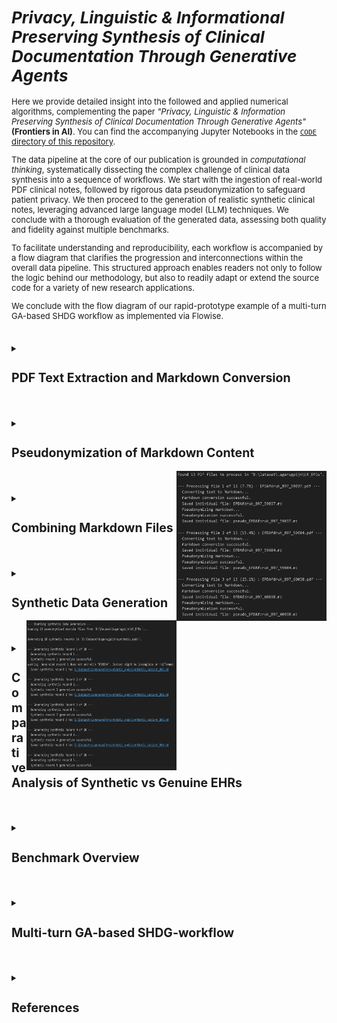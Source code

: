 <span style="font-size: 13px;">

# *Privacy, Linguistic & Informational Preserving Synthesis of Clinical Documentation Through Generative Agents*

Here we provide detailed insight into the followed and applied numerical algorithms, complementing the paper *"Privacy, Linguistic & Information Preserving Synthesis of Clinical Documentation Through Generative Agents"* **(Frontiers in AI)**. You can find the accompanying Jupyter Notebooks in the [`CODE` directory of this repository](https://github.com/HR-DataLab-Healthcare/RESEARCH_SUPPORT/tree/main/PROJECTS/Generative_Agent_based_Data-Synthesis/CODE).


The data pipeline at the core of our publication is grounded in *computational thinking*, systematically dissecting the complex challenge of clinical data synthesis into a sequence of workflows. We start with the ingestion of real-world PDF clinical notes, followed by rigorous data pseudonymization to safeguard patient privacy. We then proceed to the generation of realistic synthetic clinical notes, leveraging advanced large language model (LLM) techniques. We conclude with a thorough evaluation of the generated data, assessing both quality and fidelity against multiple benchmarks.

To facilitate understanding and reproducibility, each workflow is accompanied by a flow diagram that clarifies the progression and interconnections within the overall data pipeline. This structured approach enables readers not only to follow the logic behind our methodology, but also to readily adapt or extend the source code for a variety of new research applications. 

We conclude with the flow diagram of our rapid-prototype example of a multi-turn GA-based SHDG workflow as implemented via Flowise.

#

<details>
<summary><h2><strong>PDF Text Extraction and Markdown Conversion</strong></h2></summary>

 ```mermaid 

  stateDiagram-v2
  Initialize_Process: Initialize Azure OpenAI client and paths

  Initialize_Process --> Find_PDFs_In_Directory
  Find_PDFs_In_Directory: Scan PDF_DIRECTORY_PATH

  Find_PDFs_In_Directory --> Process_Next_PDF_Decision
  state Process_Next_PDF_Decision <<choice>>
  Process_Next_PDF_Decision --> Extract_Text_From_PDF : [PDF available]
  Process_Next_PDF_Decision --> End_Process : [No more PDFs]

  Extract_Text_From_PDF: Call extract_text_from_pdf()
  Extract_Text_From_PDF --> Text_Extraction_Check
  state Text_Extraction_Check <<choice>>
  Text_Extraction_Check --> Convert_Text_To_Markdown : [Extraction Succeeded]
  Text_Extraction_Check --> Log_Extraction_Error : [Extraction Failed]

  Log_Extraction_Error: Log PDF reading error
  Log_Extraction_Error --> Process_Next_PDF_Decision

  Convert_Text_To_Markdown: Call convert_text_to_markdown()
  Convert_Text_To_Markdown --> Markdown_Conversion_Check
  state Markdown_Conversion_Check <<choice>>
  Markdown_Conversion_Check --> Save_Single_Markdown_File : [Conversion Succeeded]
  Markdown_Conversion_Check --> Log_Conversion_Error : [Conversion Failed]

  Log_Conversion_Error: Log API or conversion error
  Log_Conversion_Error --> Process_Next_PDF_Decision

  Save_Single_Markdown_File: Call save_single_markdown_file()
  Save_Single_Markdown_File --> File_Save_Check
  state File_Save_Check <<choice>>
  File_Save_Check --> Log_Success : [Save Succeeded]
  File_Save_Check --> Log_Save_Error : [Save Failed]

  Log_Save_Error: Log file writing error
  Log_Save_Error --> Process_Next_PDF_Decision

  Log_Success: Log successful processing for the PDF
  Log_Success --> Process_Next_PDF_Decision

  End_Process --> [*]

 ```


  Shown is the flow used for transforming raw PDF documents into a structured Markdown format. This conversion makes the textual content more amenable to subsequent processing, such as pseudonymization and analysis. The process leverages an AI model for intelligent structuring of the extracted text.

  * **Purpose:** 
    *   To systematically extract all readable text content from a collection of PDF files and then convert this raw text into well-structured Markdown. 
    *   The conversion aims to preserve or infer document elements like headings, lists, and paragraphs, utilizing the capabilities of an Azure OpenAI GPT-4.1 model.

  * **Key Code Components:**

    *  **`extract_text_from_pdf(pdf_path)`**:
        *   **Library Used:** `PyMuPDF (fitz)`
        *   **Functionality:**
            *   Opens a PDF file specified by `pdf_path`.
            *   Iterates through each page of the PDF.
            *   Extracts plain text from each page using `page.get_text("text")`.
            *   Concatenates the text from all pages, adding a double newline (`\n\n`) as a separator between page contents.
            *   Includes basic error handling to catch and report issues during PDF reading, returning `None` if an error occurs.

    *  **`convert_text_to_markdown(text_content, pdf_filename)`**:
        *   **Library Used:** `openai` (for Azure OpenAI)
        *   **Functionality:**
            *   Takes the raw `text_content` (extracted from a PDF) and the original `pdf_filename` (for context in prompts) as input.
            *   If `text_content` is empty, it returns `None`.
            *   Constructs a request to the Azure OpenAI API using the initialized `client` object.
            *   **AI Model Invocation:**
                *   Uses the deployment specified by `AZURE_OPENAI_DEPLOYMENT_NAME` (e.g., "GPT4.1").
                *   Sends a chat completion request with:
                    *   A `system_prompt` instructing the AI to act as an assistant specialized in converting raw text to well-structured Markdown, emphasizing retention of meaning, structure, and technical details without adding conversational fluff.
                    *   A `user_prompt` that includes the `text_content` and `pdf_filename`, asking the AI to convert the text to Markdown, paying attention to potential structural elements (headings, lists, paragraphs) and to output *only* the Markdown content.
                    *   `temperature` is set to `0.2` for more deterministic and factual output.
                    *   `max_tokens` is set to `24000` to accommodate potentially large documents.
            *   Extracts the AI-generated Markdown from the API response.
            *   Includes error handling for the API call, printing an error message and returning `None` if the conversion fails.

    *  **`save_single_markdown_file(markdown_content, output_path)`**:
        *   **Library Used:** `os` (for path manipulation, though file I/O is standard Python)
        *   **Functionality:**
            *   A utility function that takes the generated `markdown_content` string and an `output_path`.
            *   Writes the `markdown_content` to the specified `output_path` using UTF-8 encoding.
            *   Includes basic error handling for file writing operations.

  * **Inputs:**

    *   A collection of original PDF files located in the directory specified by the `PDF_DIRECTORY_PATH` variable.
    *   Azure OpenAI Service Configuration:
        *   `AZURE_OPENAI_ENDPOINT`: The endpoint URL for your Azure OpenAI service.
        *   `AZURE_OPENAI_API_KEY`: Your Azure OpenAI API key (Note: This is a sensitive credential and should be managed securely, not hardcoded directly for production or shared repositories).
        *   `AZURE_OPENAI_DEPLOYMENT_NAME`: The specific deployment name of your model in Azure OpenAI Studio (e.g., "GPT4.1").
        *   `API_VERSION`: The API version for the Azure OpenAI service (e.g., "2024-12-01-preview").
    *   An initialized `AzureOpenAI` client object, configured with the above credentials.

* **Outputs:**

    *   Individual Markdown files, where each file corresponds to an input PDF.
    *   These Markdown files are named `[original_filename_without_extension].md` (e.g., `report1.pdf` becomes `report1.md`).
    *   The output Markdown files are saved directly within the `PDF_DIRECTORY_PATH`.

* **Configuration Variables Used:**

  *   `PDF_DIRECTORY_PATH`: String specifying the absolute or relative path to the directory containing the input PDF files.
  *   `AZURE_OPENAI_ENDPOINT`, `AZURE_OPENAI_API_KEY`, `AZURE_OPENAI_DEPLOYMENT_NAME`, `API_VERSION`: As described under "Inputs".
  *   Prompts within `convert_text_to_markdown`:
      *   `system_prompt`: Defines the AI's role and general output requirements.
      *   `user_prompt`: Provides the specific text and instructions for the conversion task.

* **Workflow Summary:**

    * The main execution block iterates through each PDF file found in `PDF_DIRECTORY_PATH`. 
    * For each PDF:
        - Text is extracted using `extract_text_from_pdf`.
        - If text extraction is successful, the text is passed to `convert_text_to_markdown`.
        - If Markdown conversion is successful, the resulting Markdown content is saved as an individual `.md` file using `save_single_markdown_file`.
        -Progress and any errors are logged to the console.

  </details>

#

<details>
  <summary><h2><strong>Pseudonymization of Markdown Content</strong></h2></summary>


 ```mermaid 

stateDiagram-v2
    Initialize_Process: Initialize Script & Azure OpenAI Client
    Initialize_Process --> Find_Markdown_Files

    Find_Markdown_Files: Scan PDF_DIRECTORY_PATH for .md files (from Stage 1)
    Find_Markdown_Files --> Process_Next_Markdown_Decision
    state Process_Next_Markdown_Decision <<choice>>
        Process_Next_Markdown_Decision --> Read_Markdown_Content : [Markdown file available]
        Process_Next_Markdown_Decision --> End_Pseudonymization_Process : [No more Markdown files]

    Read_Markdown_Content: Read content of current Markdown file
    Read_Markdown_Content --> Call_Pseudonymize_Markdown

    Call_Pseudonymize_Markdown: pseudonymize_markdown(content, filename)
    Call_Pseudonymize_Markdown --> Pseudonymization_Check
    state Pseudonymization_Check <<choice>>
        Pseudonymization_Check --> Save_Pseudonymized_File : [AI returns pseudonymized content]
        Pseudonymization_Check --> Log_Pseudonymization_Error : [AI fails or content empty]

    Log_Pseudonymization_Error: Log API error or empty content
    Log_Pseudonymization_Error --> Collect_Content_For_Combined_File_Error_Path
    Collect_Content_For_Combined_File_Error_Path: (No content to add)
    Collect_Content_For_Combined_File_Error_Path --> Process_Next_Markdown_Decision

    Save_Pseudonymized_File: save_single_markdown_file(pseudo_content, output_path)
    Save_Pseudonymized_File --> File_Save_Check
    state File_Save_Check <<choice>>
        File_Save_Check --> Log_Save_Success : [Save Succeeded]
        File_Save_Check --> Log_Save_Error : [Save Failed]

    Log_Save_Error: Log file writing error
    Log_Save_Error --> Collect_Content_For_Combined_File_Save_Error_Path
    Collect_Content_For_Combined_File_Save_Error_Path: (No content to add)
    Collect_Content_For_Combined_File_Save_Error_Path --> Process_Next_Markdown_Decision

    Log_Save_Success: Log successful pseudonymization and save
    Log_Save_Success --> Collect_Content_For_Combined_File
    Collect_Content_For_Combined_File: Add pseudonymized content to list for combined file
    Collect_Content_For_Combined_File --> Process_Next_Markdown_Decision

    End_Pseudonymization_Process: (Individual files processed, combined file creation follows)
    End_Pseudonymization_Process --> [*]

 ```

<br> 

  Shown is the workflow used to protect patient privacy. It utilizes Markdown files to identify and replace personal identifiers, specifically names, with realistic-sounding pseudonyms. This creates a safer dataset for subsequent tasks, such as training generative models or sharing example data, while aiming to preserve the original document structure and all other content.

  *  **Purpose:**
        * To automatically replace privacy-sensitive information, focusing on person names (e.g., patients, doctors, staff, family members), with plausible, fabricated pseudonyms. 
        * This process is performed using an Azure OpenAI model, with strict instructions to *only* modify names and meticulously preserve the original Markdown formatting and all other textual content.

  *   **Key Code Components:**
      *   **`pseudonymize_markdown(markdown_content, pdf_filename)`**:
          *   **Library Used:** `openai` (for Azure OpenAI).
          *   **Functionality:**
              *   Accepts the `markdown_content` (from Stage 1) and the original `pdf_filename` (for logging/context) as input.
              *   Returns `None` if the input `markdown_content` is empty.
              *   Constructs a `pseudo_user_prompt` that combines the input `markdown_content` with explicit instructions to replace only person names and maintain Markdown integrity.
              *   **AI Model Invocation (Azure OpenAI):**
                  *   Uses the same initialized `client` object and `AZURE_OPENAI_DEPLOYMENT_NAME` (e.g., "GPT4.1") as in Stage 1.
                  *   Sends a chat completion request with:
                      *   The `PSEUDO_SYSTEM_MESSAGE_CONTENT` (see Configuration below) which strictly defines the AI's role and constraints.
                      *   The constructed `pseudo_user_prompt` containing the actual Markdown text and task instructions.
                      *   `temperature` set to `0.2` to encourage deterministic and rule-abiding output.
                      *   `max_tokens` set to `24000` (or a similar appropriate value) to handle the full document.
                  *   Extracts the pseudonymized Markdown text from the AI's response.
                  *   Includes error handling for the API call, printing an error message and returning `None` if pseudonymization fails.
      *   **`save_single_markdown_file(markdown_content, output_path)`**:
          *   This is the same helper function reused from Stage 1.
          *   It saves the pseudonymized Markdown content to a new file, typically prefixed with "pseudo_".

  *   **Inputs:**
      *   Individual Markdown files (`[original_filename].md`) generated in Stage 1, located in `PDF_DIRECTORY_PATH`.
      *   Azure OpenAI Service Configuration:
          *   `AZURE_OPENAI_ENDPOINT`: The endpoint URL for your Azure OpenAI service.
          *   `AZURE_OPENAI_DEPLOYMENT_NAME`: The specific deployment name of your model (e.g., "GPT4.1").
          *   `API_VERSION`: The API version for the Azure OpenAI service.
          *   *(API Key is configured in the environment or client initialization but not detailed here for security).*
      *   An initialized `AzureOpenAI` client object.

  *   **Outputs:**
      *   Individual pseudonymized Markdown files.
      *   Naming convention: `pseudo_[original_filename_without_extension].md` (e.g., `pseudo_report1.md`).
      *   These files are saved within the same `PDF_DIRECTORY_PATH`.

  *   **Configuration Variables Used:**
      *   `PDF_DIRECTORY_PATH`: Path to the directory containing the Markdown files.
      *   Azure OpenAI parameters: `AZURE_OPENAI_ENDPOINT`, `AZURE_OPENAI_DEPLOYMENT_NAME`, `API_VERSION`.
      *   **`PSEUDO_SYSTEM_MESSAGE_CONTENT`**:
          ```
          "Vervang in de aangeleverde tekst uitsluitend de persoonsnamen (zoals patiëntnamen, namen van artsen, medewerkers, familieleden, etc.) door realistische, verzonnen pseudoniemen. Zorg ervoor dat de originele markdown opmaak van de tekst volledig behouden blijft. Geef als antwoord *alleen* de aangepaste tekst terug, zonder enige uitleg of extra commentaar."
          ```
          *(Translation: "In the provided text, replace only personal names (such as patient names, names of doctors, employees, family members, etc.) with realistic, fabricated pseudonyms. Ensure that the original markdown formatting of the text is fully preserved. Return *only* the modified text as the answer, without any explanation or extra commentary.")*
      *   **`PRIVACY_CATEGORIES`** (primarily for contextual understanding and potential future use in prompt refinement, though the current system prompt is highly specific to names):
          ```python
          PRIVACY_CATEGORIES = [
              "Persoonsnamen (patiënt, arts, etc.)",
              "Adressen",
              "Telefoonnummers",
              "E-mailadressen",
              "Geboortedata",
              "Burgerservicenummer (BSN) of andere ID-nummers",
              "Medische klachten, symptomen of diagnoses",
              "Medische behandelingen, medicatie of procedures",
              "Verzekeringsgegevens",
              "Financiële gegevens",
              "Andere direct identificeerbare persoonlijke informatie"
          ]
          ```

*  **Workflow Summary:**
    
    * The main script iterates through each Markdown file (produced in Stage 1) found in `PDF_DIRECTORY_PATH`. 
    * For each Markdown file:
        - The content of the Markdown file is read.
        - This content is passed to the `pseudonymize_markdown` function.
        - If the AI successfully returns pseudonymized content: <br>
        The `save_single_markdown_file` function saves this modified content to a new file, prefixed with `pseudo_`.
        - Progress and any errors encountered during the API call or file operations are logged to the console.
        - The script also collects all pseudonymized content to later create a combined pseudonymized Markdown file.
</details>

<img align="right" width="240" height="240" src="./FIGs/OUPUT_1%2B2.png">

#

  <details>
  <summary><h2><strong>Combining Markdown Files</strong></h2></summary>

  Described is the workflow used for creating single files comprising all processed data, which can be useful for reviewing the entire dataset or for simple corpus loading.

  * **Purpose:**

    * To concatenate the content of all individual Markdown files (both original converted and pseudonymized) into two single, large Markdown files.  

  * **Key Code Components:**  
    * save\_combined\_markdown\_to\_file(combined\_markdown\_content, output\_path, file\_description): A helper function to write the combined string to a specified file.  
  * **Inputs:**  
    * Individual Markdown files (\*.md and pseudo\_\*.md) from the PDF\_DIRECTORY\_PATH.  
  * **Outputs:**  
    * combined\_epds\_markdown.md (all original converted content) saved in the parent directory of PDF\_DIRECTORY\_PATH.  
    * pseudo\_combined\_epds\_markdown.md (all pseudonymized content) saved in the parent directory of PDF\_DIRECTORY\_PATH.  
  * **Configuration Variables Used:**  
    * OUTPUT\_COMBINED\_MD\_FILE\_PATH, OUTPUT\_COMBINED\_PSEUDO\_MD\_FILE\_PATH: Define the output locations and filenames.

  *Note: The main execution block in the initial script handles the looping through files, calling the extraction/conversion/pseudonymization functions, appending content to lists (all\_markdown\_content, all\_pseudonymized\_content), and finally joining and saving the combined content.*
  </details>

#

  <details>
  <summary><h2><strong>Synthetic Data Generation</strong></h2></summary>

```mermaid

stateDiagram-v2
    Initialize_Script: Configure Azure Client, Paths, NUM_SYNTHETIC_RECORDS

    Initialize_Script --> Check_Pseudonymized_Directory
    state Check_Pseudonymized_Directory <<choice>>
        Check_Pseudonymized_Directory --> Load_Pseudonymized_Examples : [PSEUDO_MD_DIRECTORY_PATH Exists]
        Check_Pseudonymized_Directory --> Error_Exit_No_Directory : [Path Not Found]
        Error_Exit_No_Directory --> [*]

    Load_Pseudonymized_Examples: Call load_pseudonymized_examples()
    Load_Pseudonymized_Examples --> Example_Content_Available_Check
    state Example_Content_Available_Check <<choice>>
        Example_Content_Available_Check --> Begin_Generation_Loop : [Examples Loaded or Warning Issued if Empty]

    Begin_Generation_Loop: Loop record_num from 1 to NUM_SYNTHETIC_RECORDS_TO_GENERATE

    Begin_Generation_Loop --> Generate_Single_Record : [record_num <= NUM_SYNTHETIC_RECORDS]
    Begin_Generation_Loop --> Finalize_Process : [All records attempted]

    Generate_Single_Record: Call generate_synthetic_record(client, loaded_examples, record_num)
    Generate_Single_Record --> Generation_Outcome
    state Generation_Outcome <<choice>>
        Generation_Outcome --> Validate_Generated_Content : [Generation Succeeded (content returned)]
        Generation_Outcome --> Log_Generation_Failure : [Generation Failed (None returned)]

    Log_Generation_Failure: Print error for current record
    Log_Generation_Failure --> Begin_Generation_Loop


    Validate_Generated_Content: Check if generated content ends with "FINISH"
    Validate_Generated_Content --> Save_Synthetic_Record : [Validation OK or Warning Issued]

    Save_Synthetic_Record: Call save_synthetic_record(content, output_dir, record_num)
    Save_Synthetic_Record --> Save_Outcome
    state Save_Outcome <<choice>>
        Save_Outcome --> Log_Save_Success : [Save Succeeded]
        Save_Outcome --> Log_Save_Failure : [Save Failed]

    Log_Save_Success: Print success for current record
    Log_Save_Success --> Begin_Generation_Loop

    Log_Save_Failure: Print error for current record save
    Log_Save_Failure --> Begin_Generation_Loop

    Finalize_Process: Print overall completion message
    Finalize_Process --> [*]

```

<br>

Shown is the workflow used to generate synthetic EHRs. It uses a two-tiered prompting strategy:  *Supervisor prompts set overall structure and standards*, while *Worker prompts provide case-specific instructions*.  In doing so, the GPT-4.1 LLM is directed to produce synthetic EHRs that are not only realistic and coherent but also consistently formatted and effectively anonymized. This approach is designed to create valuable data for research and development purposes without compromising the privacy of real patient information.



  *  **Purpose:**
        * The workflow leverages Azure OpenAI GPT-4.1 LLM to generate artificial EHRs These synthetic dossiers are modeled after a set of previously pseudonymized real-world EHRs, aiming to produce realistic and coherent patient records for physiotherapy, specifically focusing on low back pain cases. 
        * The generation process is guided by detailed prompts and example data to ensure the quality and relevance of the output.

   
            *  **Supervisor Instructions (`system_prompt`):**
                *   This prompt sets the **overall context and persona** for the LLM. It's like a high-level directive from a supervisor to an expert worker.
                *   It instructs the LLM to act as an "experienced physiotherapist" tasked with generating "realistic, complete, and coherent Electronic Patient Dossiers (EPDs) in Dutch."
                *   It establishes the **methodology** (ICF framework, KNGF guidelines for low back pain) and **constraints** (use anonymized information, expert guidance).
                *   Crucially, it includes the instruction: "**Produce ONLY the requested patient dossier and nothing else.**" This primes the LLM to focus solely on the EPD generation.

            *  **Worker Instructions (`user_prompt`):**
                *   This prompt provides the **specific, detailed, step-by-step instructions** for the *current* generation task. It's akin to a detailed work order given to the worker by the supervisor.
                *   It reiterates the task (generate *one* EPD for low back pain) and provides a comprehensive list of **required sections and their content** (Anamnese, ICF Diagnosis, Treatment Goals, Treatment Plan, SOEP Notes).
                *   It specifies **language, style, and formatting requirements** (professional Dutch, expand abbreviations, realistic tone).
                *   It incorporates the `example_markdown_content` to provide concrete examples of structure and quality, while explicitly demanding a **new and unique** case.  

            * Interaction with the LLM 

                - Both the `system_prompt` (Supervisor) and `user_prompt` (Worker) are sent to the Azure OpenAI GPT-4.1 model in each API call.  
                    - The `system_prompt` defines the model's role and core behavior.  
                    - The `user_prompt` gives specific, task-oriented instructions for the current dossier. 

                - LLM responds by reconciling both roles The model reads the Supervisor’s persistent context and the Worker’s current, task-specific instructions. It combines these to produce output that meets overall standards *and* immediate requirements.

                - *loop for each dossier:* For each new dossier, the Worker’s prompt can be refreshed or customized, while the Supervisor’s rules persist. This ensures that every record is unique but still adheres to clinical and structural consistency.

            - *"FINISH" signals collaborative task completion:* The dossier must end with the "FINISH" string, confirming that the LLM has followed Supervisor and Worker instructions all the way through.  
            
            This **iterative, collaborative interaction** ensures that synthetic dossiers are both reliably structured (thanks to the Supervisor) and tailored to the specific requirements or examples of each record (thanks to the Worker), ending only when all steps are *FINISH*ed.  
*   **Key Code Components:**
    *   [`load_pseudonymized_examples(directory_path)`](d:\OneDrive%20-%20Hogeschool%20Rotterdam\1_CURRENT_CODE\DE_IDENTIFY\EPD_DATA_SYNTHESIZER_GPT4.1_V01.ipynb):
        *   Finds all files matching `pseudo_*.md` in the given `directory_path`.
        *   Reads the content of each found file.
        *   Formats the combined content with clear separators (`--- BEGIN VOORBEELD DOSSIER: ... ---`, `--- EINDE VOORBEELD DOSSIER ---`) to help the AI distinguish individual examples.
        *   Returns a single string containing all example content, or an empty string with a warning if no examples are found.
    *   [`generate_synthetic_record(client, example_markdown_content, record_number)`](d:\OneDrive%20-%20Hogeschool%20Rotterdam\1_CURRENT_CODE\DE_IDENTIFY\EPD_DATA_SYNTHESIZER_GPT4.1_V01.ipynb):
        *   **Prompts:** This function defines two key prompts to guide the AI, simulating a Supervisor-Worker interaction:
            *   **`system_prompt` (Supervisor Instructions):** Sets the AI's core **persona** and **overall task**. It instructs the AI to act as an **experienced physiotherapist** generating realistic Dutch EPDs. It establishes the **context** (using anonymized info, expert guidance), **methodology** (applying ICF framework, following KNGF low back pain guidelines), and a crucial **constraint** (produce *only* the requested patient dossier). This acts like a high-level directive from a supervisor.
            *   **`user_prompt` (Worker Instructions):** Provides the **specific, detailed, step-by-step instructions** for the *current* generation task. This acts like the specific work order given to the worker. It details:
                *   **Task Focus:** Generate *one* complete, realistic EPD *only* for low back pain (acute, subacute, or chronic). Explicitly forbids other conditions.
                *   **Required Structure and Content (in order):**
                    1.  **Anamnese Summary:** Specifies content (history, impact, coping, context), style (narrative, professional Dutch), and requirement (classify pain duration).
                    2.  **ICF-based Diagnosis:** Lists all mandatory components (impairments, limitations, restrictions, personal/environmental factors, risk factors, reformulated help request).
                    3.  **Treatment Goals:** Mandates SMART, patient-centered, functional goals (what the patient wants to do), clarifies role of clinical scores (support, not the goal itself), and requires a target date.
                    4.  **Treatment Plan:** Requires description of interventions and rationale, based on KNGF guidelines and goals.
                    5.  **SOEP Progress Notes:** Sets quantity (3-8 notes), format (full SOEP per session), and content requirements (show progression/changes, clinical reasoning).
                    6.  **Language/Style:** Demands professional Dutch, expansion of abbreviations, and realistic tone matching examples.
                *   **Example Guidance:** Injects the `example_markdown_content` as a reference for structure, style, and detail, while explicitly demanding a **new and unique** case.
                *   **Output Specification:** Instructs the AI to generate *only* the dossier content, starting with the anamnese and ending precisely with the word "FINISH". Re-emphasizes adherence to *all* instructions.
        *   **API Call:** Calls the `client.chat.completions.create` method with the system ("Supervisor") and user ("Worker") prompts, the specified model ([`AZURE_OPENAI_DEPLOYMENT_NAME`](d:\OneDrive%20-%20Hogeschool%20Rotterdam\1_CURRENT_CODE\DE_IDENTIFY\EPD_DATA_SYNTHESIZER_GPT4.1_V01.ipynb)), a higher `temperature` (0.8) for creativity, and sufficient `max_tokens` (8000).
        *   **Error Handling:** Catches potential API errors and returns the generated text content or `None` on failure.
    *   [`save_synthetic_record(synthetic_content, output_dir, record_number)`](d:\OneDrive%20-%20Hogeschool%20Rotterdam\1_CURRENT_CODE\DE_IDENTIFY\EPD_DATA_SYNTHESIZER_GPT4.1_V01.ipynb):
        *   Ensures the specified `output_dir` exists, creating it if necessary.
        *   Constructs a filename like `synthetic_patient_001.md` (using zero-padding for sorting).
        *   Writes the provided `synthetic_content` to the file using UTF-8 encoding.
        *   Handles potential file writing errors.

    *   [`load_pseudonymized_examples(directory_path)`](d:\OneDrive%20-%20Hogeschool%20Rotterdam\1_CURRENT_CODE\DE_IDENTIFY\EPD_DATA_SYNTHESIZER_GPT4.1_V01.ipynb):
        *   Finds all files matching `pseudo_*.md` in the given `directory_path`.
        *   Reads the content of each found file.
        *   Formats the combined content with clear separators (`--- BEGIN VOORBEELD DOSSIER: ... ---`, `--- EINDE VOORBEELD DOSSIER ---`) to help the AI distinguish individual examples.
        *   Returns a single string containing all example content, or an empty string with a warning if no examples are found.
    *   [`generate_synthetic_record(client, example_markdown_content, record_number)`](d:\OneDrive%20-%20Hogeschool%20Rotterdam\1_CURRENT_CODE\DE_IDENTIFY\EPD_DATA_SYNTHESIZER_GPT4.1_V01.ipynb):
        *   **Prompts:** This function defines two key prompts to guide the AI:
            *   **`system_prompt`**: Sets the AI's persona and overall task. It instructs the AI to act as a physiotherapist generating realistic Dutch EPDs based on anonymized information and expert guidance, specifically using the ICF framework and KNGF guidelines for low back pain, and to only output the requested dossier.
            *   **`user_prompt`**: Provides detailed instructions for generating *one* specific EPD. It specifies:
                *   **Condition Focus:** Generate only for acute, subacute, or chronic low back pain.
                *   **Required Sections (in order):**
                    1.  **Anamnese Summary:** Concise narrative of history, impact, coping, context; professional Dutch; specify duration (acute/subacute/chronic).
                    2.  **ICF-based Diagnosis:** Include impairments, activity limitations, participation restrictions, personal factors, environmental factors, risk/prognostic factors, and a reformulation of the patient's request for help.
                    3.  **Treatment Goals:** SMART, patient-centered, functional goals (what the patient wants to do again); clinical scores (PSK, NRS, ODI) can be used as criteria but aren't the goal itself; specify target date.
                    4.  **Treatment Plan:** Describe interventions (manual therapy, exercise, education, etc.) and rationale, based on KNGF guidelines and goals.
                    5.  **SOEP Progress Notes:** 3 to 8 separate notes (one per session) using the full SOEP format (Subjective, Objective, Evaluation, Plan); show realistic progression/stagnation/adjustments over time.
                    6.  **Language/Style:** Professional, natural Dutch; expand common abbreviations (PSK, LWK); realistic and varied tone matching examples.
                *   **Example Usage:** Explicitly includes the loaded `example_markdown_content` as a reference for structure, style, language, and detail, while demanding a completely new and unique case.
                *   **Output Format:** Generate *only* the dossier content, starting with the anamnese and ending precisely with the word "FINISH". Ensure all requested parts and instructions are followed.
        *   **API Call:** Calls the `client.chat.completions.create` method with the system and user prompts, the specified model ([`AZURE_OPENAI_DEPLOYMENT_NAME`](d:\OneDrive%20-%20Hogeschool%20Rotterdam\1_CURRENT_CODE\DE_IDENTIFY\EPD_DATA_SYNTHESIZER_GPT4.1_V01.ipynb)), a higher `temperature` (0.8) for creativity, and sufficient `max_tokens` (8000) for a potentially long record.
        *   **Error Handling:** Catches potential API errors and returns the generated text content or `None` on failure.
    *   [`save_synthetic_record(synthetic_content, output_dir, record_number)`](d:\OneDrive%20-%20Hogeschool%20Rotterdam\1_CURRENT_CODE\DE_IDENTIFY\EPD_DATA_SYNTHESIZER_GPT4.1_V01.ipynb):
        *   Ensures the specified `output_dir` exists, creating it if necessary.
        *   Constructs a filename like `synthetic_patient_001.md` (using zero-padding for sorting).
        *   Writes the provided `synthetic_content` to the file using UTF-8 encoding.
        *   Handles potential file writing errors.


*   **Inputs:**
    *   Pseudonymized Markdown files (`pseudo_*.md`) located in [`PSEUDO_MD_DIRECTORY_PATH`](d:\OneDrive%20-%20Hogeschool%20Rotterdam\1_CURRENT_CODE\DE_IDENTIFY\EPD_DATA_SYNTHESIZER_GPT4.1_V01.ipynb).
    *   Azure OpenAI service credentials and configuration.

    *   **Azure Credentials:** [`AZURE_OPENAI_ENDPOINT`](d:\OneDrive%20-%20Hogeschool%20Rotterdam\1_CURRENT_CODE\DE_IDENTIFY\EPD_DATA_SYNTHESIZER_GPT4.1_V01.ipynb), [`AZURE_OPENAI_API_KEY`](d:\OneDrive%20-%20Hogeschool%20Rotterdam\1_CURRENT_CODE\DE_IDENTIFY\EPD_DATA_SYNTHESIZER_GPT4.1_V01.ipynb), [`AZURE_OPENAI_DEPLOYMENT_NAME`](d:\OneDrive%20-%20Hogeschool%20Rotterdam\1_CURRENT_CODE\DE_IDENTIFY\EPD_DATA_SYNTHESIZER_GPT4.1_V01.ipynb), [`API_VERSION`](d:\OneDrive%20-%20Hogeschool%20Rotterdam\1_CURRENT_CODE\DE_IDENTIFY\EPD_DATA_SYNTHESIZER_GPT4.1_V01.ipynb) are defined to connect to the Azure service.
    *   **Directory Paths:**
        *   [`PSEUDO_MD_DIRECTORY_PATH`](d:\OneDrive%20-%20Hogeschool%20Rotterdam\1_CURRENT_CODE\DE_IDENTIFY\EPD_DATA_SYNTHESIZER_GPT4.1_V01.ipynb): Specifies the location of the pseudonymized Markdown files (`pseudo_*.md`) used as examples.
        *   [`SYNTHETIC_OUTPUT_DIR`](d:\OneDrive%20-%20Hogeschool%20Rotterdam\1_CURRENT_CODE\DE_IDENTIFY\EPD_DATA_SYNTHESIZER_GPT4.1_V01.ipynb): Defines the directory where the generated synthetic Markdown files will be saved.
    *   **Generation Control:**
        *   [`NUM_SYNTHETIC_RECORDS_TO_GENERATE`](d:\OneDrive%20-%20Hogeschool%20Rotterdam\1_CURRENT_CODE\DE_IDENTIFY\EPD_DATA_SYNTHESIZER_GPT4.1_V01.ipynb): Sets the number of synthetic EPDs to create.

*   **Outputs:**
    *   Synthetic Markdown files (`synthetic_patient_*.md`) saved in [`SYNTHETIC_OUTPUT_DIR`](d:\OneDrive%20-%20Hogeschool%20Rotterdam\1_CURRENT_CODE\DE_IDENTIFY\EPD_DATA_SYNTHESIZER_GPT4.1_V01.ipynb).
    *   Progress messages printed to the console during execution.
        *   Prints a starting message.
            *   Checks if the [`PSEUDO_MD_DIRECTORY_PATH`](d:\OneDrive%20-%20Hogeschool%20Rotterdam\1_CURRENT_CODE\DE_IDENTIFY\EPD_DATA_SYNTHESIZER_GPT4.1_V01.ipynb) exists; exits with an error if not.
            *   Calls [`load_pseudonymized_examples`](d:\OneDrive%20-%20Hogeschool%20Rotterdam\1_CURRENT_CODE\DE_IDENTIFY\EPD_DATA_SYNTHESIZER_GPT4.1_V01.ipynb) to get the example content. Issues a warning if no examples are loaded but continues execution.
            *   Enters a loop that runs [`NUM_SYNTHETIC_RECORDS_TO_GENERATE`](d:\OneDrive%20-%20Hogeschool%20Rotterdam\1_CURRENT_CODE\DE_IDENTIFY\EPD_DATA_SYNTHESIZER_GPT4.1_V01.ipynb) times.
            *   Inside the loop, for each record:
                *   Calls [`generate_synthetic_record`](d:\OneDrive%20-%20Hogeschool%20Rotterdam\1_CURRENT_CODE\DE_IDENTIFY\EPD_DATA_SYNTHESIZER_GPT4.1_V01.ipynb) to get the synthetic content.
                *   If generation is successful:
                    *   Performs a basic check to see if the content ends with "FINISH" (as requested in the prompt) and warns if not.
                    *   Calls [`save_synthetic_record`](d:\OneDrive%20-%20Hogeschool%20Rotterdam\1_CURRENT_CODE\DE_IDENTIFY\EPD_DATA_SYNTHESIZER_GPT4.1_V01.ipynb) to save the content to a file.
                *   If generation fails, it skips saving.
            *   Prints a completion message after the loop finishes.

  </details>

<img align="right" width="240" height="240" src="./FIGs/OUPUT_3%2B4.png">

#

  <details>
  <summary><h2><strong>Comparative Analysis of Synthetic vs Genuine EHRs</strong></h2></summary>

<br>

```mermaid

stateDiagram-v2
    [*] --> Initialize
    Initialize --> Load_Files
    note right of Load_Files
        File loading protocol:
        1. glob.glob pattern matching
        2. Content validation checks
        3. Encoding normalization
    end note
    
    Load_Files --> Check_Benchmarks
    Check_Benchmarks --> Concatenate_Texts : "Run"
    Check_Benchmarks --> Setup_GPT4 : "Skip"
    
    Concatenate_Texts --> Calc_Entropy
    Calc_Entropy --> Calc_Length
    Calc_Length --> Calc_PMI
    Calc_PMI --> Calc_JSD
    Calc_JSD --> Calc_BLEU
    note right of Calc_BLEU
        BLEU Score Parameters:
        - N-gram weights: 0.25 uniform
        - Smoothing: Method2
        - Auto reweighting: Enabled
    end note
    
    Calc_BLEU --> Calc_BERTScore
    note right of Calc_BERTScore
        BERTScore Configuration:
        - lang: nl
        - Model: GroNLP/bert-base-dutch-cased
        - idf_weighting: Enabled
    end note
    
    Calc_BERTScore --> Eval_Classifier
    Eval_Classifier --> Store_Benchmarks
    Store_Benchmarks --> Setup_GPT4
    
    Setup_GPT4 --> Check_GPT4
    Check_GPT4 --> Select_Files : "Ready"
    Check_GPT4 --> Skip_GPT4 : "Skip"
    
    Select_Files --> Loop_Start
    Loop_Start --> Select_Pair
    Select_Pair --> Load_Pair
    Load_Pair --> Call_GPT4
    Call_GPT4 --> Store_Result
    Store_Result --> Add_Delay
    Add_Delay --> Check_More : "Continue"
    Add_Delay --> Print_Summary : "Complete"
    
    Print_Summary --> Generate_Report
    Skip_GPT4 --> Generate_Report
    
    Generate_Report --> Display_Benchmarks
    Display_Benchmarks --> Display_GPT4
    Display_GPT4 --> Save_Results
    Save_Results --> Finalize
    Finalize --> [*]
```

Shown is the workflow used to assesses the quality and similarity of the generated synthetic EHRs compared to the pseudonymized real-world EHRs using a combination of quantitative benchmarks and a qualitative AI-based review.

  * **Purpose:** 
    * To provide metrics and descriptions that indicate how well the synthetic data captures the linguistic, structural, and clinical characteristics of the real-world pseudonymized data.

  * **Key Code Components:**
    * `load_file_content(filepath)`: Helper function to load content for evaluation.
    * `calculate_entropy(text, unit)`: Calculates Shannon's Entropy (character and word level).
    * `calculate_avg_bigram_pmi(text, min_freq)`: Calculates average Pointwise Mutual Information for word bigrams.
    * `calculate_kl_divergence(text1, text2, unit)`: Calculates Jensen-Shannon Divergence between word distributions.
    * `calculate_corpus_bleu(synthetic_contents, pseudo_contents_list)`: Calculates corpus-level BLEU score.
    * `calculate_corpus_bertscore(synthetic_contents, pseudo_contents_list, lang='nl')`: Calculates BERT Score (Precision, Recall, F1).
    * `evaluate_classifier_performance(pseudo_contents, synthetic_contents, ...)`: Trains a classifier to distinguish data types and reports AUC/AUPRC.
    * `compare_docs_with_gpt4(...)`: Sends document pairs to Azure OpenAI for qualitative comparison.
    * Main script logic for loading data, running benchmarks, performing GPT-4 comparisons, and reporting/saving results.
  * **Inputs:**
    * Pseudonymized Markdown files from `PSEUDO_MD_DIRECTORY_PATH_COMPARE`.
    * Synthetic Markdown files from `SYNTHETIC_MD_DIRECTORY_PATH`.
    * Azure OpenAI API configuration and `client` object.
  * **Outputs:**
    * Quantitative benchmark values printed to console (Entropy, Avg. Length, PMI, JSD, BLEU, BERTScore, Classifier AUC/AUPRC).
    * Qualitative GPT-4 comparison summaries and ratings printed to console.
    * Optional JSON file (`COMPARISON_RESULTS_FILE`) with all results.

  * **Configuration Variables Used:**
    * `PSEUDO_MD_DIRECTORY_PATH_COMPARE`, `SYNTHETIC_MD_DIRECTORY_PATH`.
    * `NUM_COMPARISON_PAIRS_TO_EVALUATE`.
    * `PMI_MIN_BIGRAM_FREQ`.
    * `CLASSIFIER_TEST_SIZE`, `CLASSIFIER_RANDOM_STATE`, `CLASSIFIER_MAX_FEATURES`.
    * Azure OpenAI settings (`AZURE_OPENAI_DEPLOYMENT_NAME`, etc.).

  * **Benchmark Metrics Used:**

    | Benchmark                                     | Category                        | Python Code Package(s) Required      |
    |-----------------------------------------------|---------------------------------|--------------------------------------|
    | Average Document Length (Characters)          | Structural                      | `numpy`                              |
    | Shannon's Entropy (Character & Word)        | Linguistic Complexity           | `collections`, `math`                |
    | Average Bigram Pointwise Mutual Information (PMI) | Linguistic Cohesion             | `collections`, `math`, `numpy`       |
    | Jensen-Shannon Divergence (JSD)               | Distributional Similarity       | `collections`, `numpy`, `scipy.stats`|
    | Corpus BLEU Score                             | N-gram Similarity               | `sacrebleu`                          |
    | Corpus BERT Score (Precision, Recall, F1)     | Semantic Similarity             | `bert_score`                         |
    | Classifier Performance (AUC/AUPRC)            | Statistical Distinguishability  | `scikit-learn`                       |
    | Qualitative GPT-4 Comparison                  | Holistic Qualitative Assessment | `openai` (via `client` object)       |

**Note:**
*   `collections` and `math` are part of the Python standard library.
*   `numpy`, `scipy`, `sacrebleu`, `bert_score`, `scikit-learn`, and `openai` are external libraries that need to be installed.
*   The "Informational Accuracy" mentioned in the documentation is primarily assessed qualitatively via the GPT-4 comparison rather than a distinct coded quantitative benchmark in this script.

  </details>

#

<details>
  <summary><h2><strong>Benchmark Overview</strong></h2></summary>


  <br><br>


```mermaid

stateDiagram-v2

    Evaulation_Framework --> Metric_ShannonEntropy : calculate_entropy
    Metric_ShannonEntropy: **Shannon Entropy**\nCalculates Shannon's entropy to quantify<br>uncertainty or information content.

    Evaulation_Framework --> Metric_AvgBigramPMI : calculate_avg_bigram_pmi
    Metric_AvgBigramPMI: **Average Bigram PMI**\nCalculates average Pointwise Mutual Information<br>to measure strength of word associations.

    Evaulation_Framework --> Metric_JSD : calculate_kl_divergence
    Metric_JSD: **Jensen-Shannon Divergence (JSD)**\nMeasures distributional similarity between<br>two text corpora.

    Evaulation_Framework --> Metric_CorpusBLEU : calculate_corpus_bleu
    Metric_CorpusBLEU: **Corpus BLEU Score**\nMeasures surface-level similarity (n-gram overlap)<br>to gauge novelty vs. direct copying.

    Evaulation_Framework --> Metric_BERTScore : calculate_corpus_bertscore
    Metric_BERTScore: **BERTScore (Precision, Recall, F1)**\nMeasures semantic similarity using<br>contextual word embeddings.

    Evaulation_Framework --> Metric_ClassifierDiscriminability : evaluate_classifier_performance
    Metric_ClassifierDiscriminability: **Classifier Discriminability**\nTests how easily an ML classifier can<br>distinguish real from synthetic data (realism).

    Evaulation_Framework --> Metric_LLMQualitativeComparison : compare_docs_with_gpt4
    Metric_LLMQualitativeComparison: **LLM-based Qualitative Comparison**\nUses GPT-4 to assess similarity on structure,<br>style, clinical patterns, and realism.

    Metric_ShannonEntropy --> EvaluationResults
    Metric_AvgBigramPMI --> EvaluationResults
    Metric_JSD --> EvaluationResults
    Metric_CorpusBLEU --> EvaluationResults
    Metric_BERTScore --> EvaluationResults
    Metric_ClassifierDiscriminability --> EvaluationResults
    Metric_LLMQualitativeComparison --> EvaluationResults

```

<br>

Shown is an overview of the metrics used that make up the Benchmark Evalutation Framework. 
The table entails our benchmarking framework for assessing the realism and utility of synthetic clinical corpora relative to pseudonymized reference data.
It details the computational steps and interpretative significance of each metric. Together, these metrics enable comprehensive, nuanced measurement of fluency, diversity, fidelity, novelty, and clinical plausibility in synthetic text generation.

<br>

| Benchmark Characterization | Computational Steps   | Evaluation Significance & interpretation    |
|----------------------------|-----------------------|---------------------------------------------|
| **Metric:** `calculate_entropy(text, unit)`<br><br>**Purpose:** Calculates Shannon's entropy to quantify the uncertainty or information content of a given text corpus (character or word level).<br><br>**Parameters:**<br>- `text` (str): input corpus<br>- `unit` (str): token type (`'char'` or `'word'`) | 1. Tokenize text into characters or words<br>2. Count token frequencies<br>3. Compute token probabilities<br>4. Compute entropy:<br>$H(X) = -\sum_{i=1}^{n}P(x_i)\log_2P(x_i)$ | - Measures linguistic diversity and predictability; <br> - Entropy close to real data indicates realistic complexity. <br> - Low entropy implies simplistic/repetitive text, high entropy may suggest unnatural complexity. |
| **Metric:** `calculate_avg_bigram_pmi(text, min_freq)`<br><br>**Purpose:** Calculates average Pointwise Mutual Information (PMI) of word bigrams to measure the strength of word associations in the text.<br><br>**Parameters:**<br>- `text` (str): input corpus<br>- `min_freq` (int): minimum frequency threshold for bigrams (default `3`) | 1. Tokenize text into words (lowercased)<br>2. Count frequencies for words and bigrams<br>3. For bigrams meeting `min_freq`:<br>$PMI(w_1,w_2)=\log_2\frac{P(w_1,w_2)}{P(w_1)P(w_2)}$<br>4. Compute average PMI across all qualifying bigrams | - Indicates realistic word collocations and phrase structures <br>  - Synthetic PMI close to real data suggests natural language generation <br> - Significantly lower PMI indicates random or unnatural word pairings. |
| **Metric:** **Canonical Jensen-Shannon Divergence (JSD)** via `canonical_jsd`<br> <br>**Purpose:** Measures the similarity between two text corpora by comparing their token distributions using a symmetric, stable divergence metric based on a mixture distribution.<br><br>**Parameters:**<br>- `text1` (str): First input text (e.g., pseudonymized text)<br>- `text2` (str): Second input text (e.g., synthetic text)<br>- `unit` (str): Tokenization level, either `'word'` (default, uses NLTK's `word_tokenize`) or `'char'` for character-level<br>- `smoothing`: Small constant added to  avoid zero probabilities <br>- `base`: $log_2$ for entropy calculation | 1. Compute the mixture distribution:<br>$M=\frac{1}{2}(P + Q)$ <br> 2. Calculate the Shannon entropy of each distribution:<br>$H(P)$, $H(Q)$  and $H(M)$ <br> 3. Calculate the Jensen-Shannon Divergence: <br> $JSD(P\|Q)=H(M)-\frac{1}{2}\big(H(P)+H(Q)\big)$   | - **JSD = 0:** The two distributions are identical; synthetic text perfectly mimics real text patterns.<br>- **Higher JSD:** Indicates greater divergence in token usage between texts.<br>- **Interpretation:** Canonical JSD is symmetric, bounded (0 to 1 when base=2), and more stable than direct KL divergence, making it a reliable metric for evaluating similarity between synthetic and real text corpora.<br>- **Use Case:** Suitable for assessing the quality of synthetic text generation by comparing token-level distributions. |
| **Metric:** **Corpus BLEU Score** via `calculate_corpus_bleu` <br> **Purpose:** Measures surface-level similarity (n-gram overlap) between synthetic corpus and set of reference texts; helps gauge novelty vs. direct copying.<br><br>**Parameters:**<br>- `synthetic_contents` (list of str): List of synthetic documents. <br> - `pseudo_contents_list` (list of str): List of reference (pseudonymized) documents; all are references for each synthetic document. |  1. Compute $BLEU$ $Score$: <br> $BLEU=BP\cdot\exp\left(\sum_{n=1}^N w_n\cdot\log (p_n)\right)$ <br> - $p_n$ = Modified n-gram precision for n-grams of size $n$ <br> - $w_n = \frac{1}{N}$ = Weight for each n-gram order <br> - $N$ = Maximum n-gram length (set to 4) <br><br> Brevity  penalty: <br> $BP=1$ $\text{      if        }$ $c > r$ <br> $BP=e^{(1-r/c)}$ $\text{  if }$ $c≤r$ <br> $c$ length of candidate <br> $r$ length of reference | - Score ranges from $0$ to $100$ <br>- **High BLEU:** Synthetic text closely matches references, indicating low novelty and possible privacy risk.<br>- **Low BLEU:** Synthetic text has higher novelty; less n-gram overlap with reference data. (Desirable for synthetic data) |
| **Metric:** **BERTScore (Precision, Recall, F1)** via `calculate_corpus_bertscore`<br><br>**Purpose:** Measures semantic similarity between synthetic and reference texts by comparing contextual word embeddings from a pre-trained BERT model. Captures similarity in meaning, not just surface-level overlaps.<br><br>**Parameters:**<br>- `synthetic_contents` (list of str): Synthetic documents.<br> - `pseudo_contents_list` (list of str): Reference documents.<br> - `lang` (str): Language code *e.g., 'nl' for Dutch* <br> - BERT model used: `GroNLP/bert-base-dutch-cased` <br> - `idf` (bool): Inverse Document Frequency weighting $True$ | 1. Generate contextual token embeddings for each sentence in both synthetic and reference sets.<br>2. Compute pairwise cosine similarity between candidate and reference token embeddings.<br>3. Greedy matching of tokens for maximum alignment.<br>4. Calculate **Precision** (average max similarity for synthetic tokens), **Recall** (average max similarity for reference tokens), and **F1** (harmonic mean of P/R).<br>   5. Return mean corpus-level scores. | - **Higher F1:** Indicates higher semantic similarity; synthetic text conveys meanings similar to the real data.<br>- Meaningful even if wording diverges.<br>- Useful for assessing whether generated data is relevant and meaningful. |
| **Metric:** **Classifier Discriminability** via `evaluate_classifier_performance`<br><br>**Purpose:** Tests how easily a ML classifier (Logistic Regression on TF-IDF) can distinguish real (pseudonymized) from synthetic data. Indicates the "realism" of synthetic data.<br><br>**Parameters:**<br>- `pseudo_contents` (list of str): Pseudonymized (real) documents.<br>- `synthetic_contents` (list of str): Synthetic documents.<br>- `test_size` (float): Test set proportion.<br>- `random_state` (int): Seed for reproducibility.<br>- `max_features` (int): Maximum TF-IDF features. | 1. Label real data as class 0 and synthetic data as class <br>2. Split into training/test sets.<br>3. Create pipeline: `TfidfVectorizer` + `LogisticRegression`.<br>4. Train on train set.<br>5. Predict probabilities on test set.<br>6. Compute ROC AUC and AUPRC. | - **AUC/AUPRC ≈ 0.5:** Classifier can't distinguish; synthetic is very realistic.<br>- **AUC/AUPRC ≈ 1.0:** Classifier easily separates classes; unrealistic synthetic data.<br>- Good indication of "machine-discernibility."<br>- Lower values are desirable for synthetic data quality. <br><br> - Limitations: <br> *sensitive to dataset size* <br> *Depends on classifier choice*  |
| **Metric:** **LLM-based Qualitative Comparison** via `compare_docs_with_gpt4`<br><br>**Purpose:** Uses GPT-4 (via Azure OpenAI) to assess the similarity of a pseudonymized and a synthetic document on structure, style, clinical patterns, and realism—in a qualitative, "expert" manner.<br><br>**Parameters:**<br>- `client`: Initialized Azure OpenAI client.<br>- `pseudo_content` (str): Pseudonymized document content.<br>- `synthetic_content` (str): Synthetic document content.<br>- `pseudo_filename` (str): Filename for pseudonymized document (for prompt context).<br>- `synthetic_filename` (str): Filename for synthetic document. | 1. Builds a system prompt specifying the AI's expert clinical role.<br>2. User prompt provides both documents and asks for comparison (structure, style, clinical patterns, realism, SOEP template adherence), explicitly *not* on details but on overall template, style, plausibility.<br>3. Sends prompts to Azure OpenAI API (GPT-4).<br>4. Parses the returned text for both a rich qualitative description and a categorical rating (Laag/Matig/Hoog). | - **Adds Human-like Judgment:** Captures subtleties like cohesion, realism, and clinical plausibility beyond numbers.<br>- **Contextualizes Quantitative Results:** Explains underlying causes of scores.<br>- **Clear Ratings:** Categorical (Laag/Matig/Hoog) summary quickly indicates perceived similarity.<br>- **Faithful to Real-World Use:** Mimics human expert review, providing holistic and contextual feedback. |
  </details>

#


<details>
<summary><h2><strong>Multi-turn GA-based SHDG-workflow</strong></h2></summary>


```mermaid

stateDiagram-v2  
    %% Document Loading & Splitting  
    PDFFile: PDF File  
    RCTextSplitter: Recursive Character Text Splitter  
    PDFFile --> RCTextSplitter: Document  
  
    %% Embedding Creation  
    AzureEmbeddings: Azure OpenAI Embeddings  
    RCTextSplitter --> AzureEmbeddings: Document  
  
    %% Vector Store for Retrieval  
    InMemoryVS: In-Memory Vector Store  
    AzureEmbeddings --> InMemoryVS: Embeddings  
    RCTextSplitter --> InMemoryVS: End-USER Prompt  
  
    %% Chat Interaction (LLM Agent)  
    AzureChatOpenAI: Azure ChatOpenAI  
    InMemoryVS --> AzureChatOpenAI: Memory Retriever  
  
    %% Agent Memory  
    SQLiteAgentMemory: SQLite Agent Memory  
    AzureChatOpenAI --> SQLiteAgentMemory: Output  
  
    %% Orchestration/Supervision  
    Supervisor: Supervisor  
    SQLiteAgentMemory --> Supervisor: Agent Memory  
    AzureChatOpenAI --> Supervisor: Flowise Calling LLM GPT4.1  
  
    %% Worker (Action Executor)  
    Worker: Worker  
    %% Supervisor --> Worker: Task Assignment Until FINISHED 
    Worker --> Supervisor: Completion/Report  
  
    %% Iterative Supervisor-Worker Loop  
    state IterationLoop {  
      Supervisor --> Worker:   Task Assignment Until FINISHED 
    }  
  
    %% Output to User  
    Supervisor --> [*]: FINISHED  
  
    %% Notes  
    note right of Supervisor: Orchestrates & manages stopping condition  
    note right of Worker: Executes prompted tasks & reports status  

```

  </details>

#

<details>
  <summary><h2><strong>References</strong></h2></summary>

1.	Abdurahman, S., Salkhordeh Ziabari, A., Moore, A. K., Bartels, D. M., & Dehghani, M. (2025). A Primer for Evaluating Large Language Models in Social-Science Research. Advances in Methods and Practices in Psychological Science, 8(2), 25152459251325174. https://doi.org/10.1177/25152459251325174 
2.	Abhishek, M. K., & Rao, D. R. (2021). Framework to secure docker containers. 2021 Fifth World Conference on Smart Trends in Systems Security and Sustainability (WorldS4), 
3.	Ademola, A., George, C., & Mapp, G. (2024). Addressing the Interoperability of Electronic Health Records: The Technical and Semantic Interoperability, Preserving Privacy and Security Framework. Applied System Innovation, 7(6), 116. 
4.	Ait, A., Cánovas Izquierdo, J. L., & Cabot, J. (2025). On the suitability of hugging face hub for empirical studies. Empirical Software Engineering, 30(2), 57. https://doi.org/10.1007/s10664-024-10608-8 
5.	Al Aziz, M. M., Ahmed, T., Faequa, T., Jiang, X., Yao, Y., & Mohammed, N. (2021). Differentially private medical texts generation using generative neural networks. ACM Transactions on Computing for Healthcare (HEALTH), 3(1), 1-27. 
6.	Al Meslamani, A. Z. (2023). Beyond implementation: the long-term economic impact of AI in healthcare. In (Vol. 26, pp. 1566-1569): Taylor & Francis.
7.	Alemohammad, S., Casco-Rodriguez, J., Luzi, L., Humayun, A. I., Babaei, H., LeJeune, D., Siahkoohi, A., & Baraniuk, R. G. (2023). Self-consuming generative models go mad. arXiv preprint arXiv:2307.01850. 
8.	Alsentzer, E., Murphy, J. R., Boag, W., Weng, W.-H., Jin, D., Naumann, T., & McDermott, M. (2019). Publicly available clinical BERT embeddings. arXiv preprint arXiv:1904.03323. 
9.	Baowaly, M. K., Lin, C.-C., Liu, C.-L., & Chen, K.-T. (2018). Synthesizing electronic health records using improved generative adversarial networks. Journal of the American Medical Informatics Association, 26(3), 228-241. https://doi.org/10.1093/jamia/ocy142 
10.	Barr, A. A., Quan, J., Guo, E., & Sezgin, E. (2025). Large language models generating synthetic clinical datasets: a feasibility and comparative analysis with real-world perioperative data [Original Research]. Frontiers in Artificial Intelligence, Volume 8 - 2025. https://doi.org/10.3389/frai.2025.1533508 
11.	Barrault, L., Duquenne, P.-A., Elbayad, M., Kozhevnikov, A., Alastruey, B., Andrews, P., Coria, M., Couairon, G., Costa-jussà, M. R., & Dale, D. (2024). Large Concept Models: Language Modeling in a Sentence Representation Space. arXiv e-prints, arXiv: 2412.08821. 
12.	Baumann, L. A., Baker, J., & Elshaug, A. G. (2018). The impact of electronic health record systems on clinical documentation times: A systematic review. Health Policy, 122(8), 827-836. https://doi.org/10.1016/j.healthpol.2018.05.014 
13.	Beam, A. L., Kompa, B., Schmaltz, A., Fried, I., Weber, G., Palmer, N., Shi, X., Cai, T., & Kohane, I. S. (2020). Clinical Concept Embeddings Learned from Massive Sources of Multimodal Medical Data. Pac Symp Biocomput, 25, 295-306. 
14.	Belkadi, S., Ren, L., Micheletti, N., Han, L., & Nenadic, G. (2024). Generating Synthetic Free-text Medical Records with Low Re-identification Risk using Masked Language Modeling. arXiv preprint arXiv:2409.09831. 
15.	Bommasani, R., Hudson, D. A., Adeli, E., Altman, R., Arora, S., von Arx, S., Bernstein, M. S., Bohg, J., Bosselut, A., & Brunskill, E. (2021). On the opportunities and risks of foundation models. arXiv preprint arXiv:2108.07258. 
16.	Bornstein, M., Casado, M., & Li, J. (2020). Emerging Architectures for Modern Data Infrastructure. . 
17.	Brown, T. B., Mann, B., Ryder, N., Subbiah, M., Kaplan, J., Dhariwal, P., Neelakantan, A., Shyam, P., Sastry, G., Askell, A., Agarwal, S., Herbert-Voss, A., Krueger, G., Henighan, T., Child, R., Ramesh, A., Ziegler, D. M., Wu, J., Winter, C.,…Amodei, D. (2020). Language Models are Few-Shot Learners. arXiv:2005.14165. Retrieved May 01, 2020, from https://ui.adsabs.harvard.edu/abs/2020arXiv200514165B 
18.	Budd, J. (2023). Burnout Related to Electronic Health Record Use in Primary Care. J Prim Care Community Health, 14, 21501319231166921. https://doi.org/10.1177/21501319231166921 
19.	Busch, F., Kather, J. N., Johner, C., Moser, M., Truhn, D., Adams, L. C., & Bressem, K. K. (2024). Navigating the european union artificial intelligence act for healthcare. NPJ digital medicine, 7(1), 210. 
20.	Camacho, E. M., Gavan, S., Keers, R. N., Chuter, A., & Elliott, R. A. (2024). Estimating the impact on patient safety of enabling the digital transfer of patients’ prescription information in the English NHS. BMJ Quality &amp;amp; Safety, 33(11), 726. https://doi.org/10.1136/bmjqs-2023-016675 
21.	Cannon, J., & Lucci, S. (2010). Transcription and EHRs. Benefits of a blended approach. J AHIMA, 81(2), 36-40. https://www.ncbi.nlm.nih.gov/pubmed/20218195 
22.	Casper, S., Bailey, L., Hunter, R., Ezell, C., Cabalé, E., Gerovitch, M., Slocum, S., Wei, K., Jurkovic, N., Khan, A., Christoffersen, P. J. K., Pinar Ozisik, A., Trivedi, R., Hadfield-Menell, D., & Kolt, N. (2025). The AI Agent Index. arXiv:2502.01635. Retrieved February 01, 2025, from https://ui.adsabs.harvard.edu/abs/2025arXiv250201635C 
23.	Chan, A., Salganik, R., Markelius, A., Pang, C., Rajkumar, N., Krasheninnikov, D., Langosco, L., He, Z., Duan, Y., Carroll, M., Lin, M., Mayhew, A., Collins, K., Molamohammadi, M., Burden, J., Zhao, W., Rismani, S., Voudouris, K., Bhatt, U.,…Maharaj, T. (2023). Harms from Increasingly Agentic Algorithmic Systems Proceedings of the 2023 ACM Conference on Fairness, Accountability, and Transparency, Chicago, IL, USA. https://doi.org/10.1145/3593013.3594033
24.	Chang, E., & Sung, S. (2024). Use of SNOMED CT in Large Language Models: Scoping Review [Review]. JMIR Med Inform, 12, e62924. https://doi.org/10.2196/62924 
25.	Chen, X., Xiang, J., Lu, S., Liu, Y., He, M., & Shi, D. (2025). Evaluating large language models and agents in healthcare: key challenges in clinical applications. Intelligent Medicine. https://doi.org/https://doi.org/10.1016/j.imed.2025.03.002 
26.	Chung, J. J. Y., Kamar, E., & Amershi, S. (2023). Increasing diversity while maintaining accuracy: Text data generation with large language models and human interventions. arXiv preprint arXiv:2306.04140. 
27.	Cimino, J. J. (2007). Collect Once, Use Many: Enabling the Reuse of Clinical Data through Controlled Terminologies. Journal of AHIMA, 78(2), 24 - 29. http://library.ahima.org/doc?oid=106742#.XclA4DNKiuU 
28.	Coutinho, M., Marques, L., Santos, A., Dahia, M., França, C., & Santos, R. d. S. (2024). The Role of Generative AI in Software Development Productivity: A Pilot Case Study Proceedings of the 1st ACM International Conference on AI-Powered Software, Porto de Galinhas, Brazil. https://doi.org/10.1145/3664646.3664773
29.	Das, A. B., Ahmed, S., & Karim, S. S. (2025). Hallucinations and Key Information Extraction in Medical Texts: A Comprehensive Assessment of Open-Source Large Language Models. arXiv:2504.19061. Retrieved April 01, 2025, from https://ui.adsabs.harvard.edu/abs/2025arXiv250419061B 
30.	Daull, X., Bellot, P., Bruno, E., Martin, V., & Murisasco, E. (2023). Complex QA and language models hybrid architectures, Survey. arXiv preprint arXiv:2302.09051. 
31.	De Groot, K., De Veer, A. J. E., Paans, W., & Francke, A. L. (2020). Use of electronic health records and standardized terminologies: A nationwide survey of nursing staff experiences. Int J Nurs Stud, 104, 103523. https://doi.org/10.1016/j.ijnurstu.2020.103523 
32.	Devlin, J., Chang, M.-W., Lee, K., & Toutanova, K. (2019, June). BERT: Pre-training of Deep Bidirectional Transformers for Language Understanding Minneapolis, Minnesota. https://doi.org/10.18653/v1/N19-1423
33.	Doan S., C. M., Phuong T.M.., Ohno-Machado L. . (2014). Natural language processing in biomedicine; a unified system architecture overview. In T. R. (Ed.), Clinical Bioinformatics. Methods in Molecular Biology (Vol. 1168, pp. 275-294). Humana Press. https://doi.org/https://doi-org.ezproxy.hro.nl/10.1007/978-1-4939-0847-9_16 
34.	Drechsler, J., & Haensch, A.-C. (2024). 30 Years of Synthetic Data. Statistical Science, 39(2), 221-242, 222. https://doi.org/10.1214/24-STS927 
35.	Eigenschink, P., Reutterer, T., Vamosi, S., Vamosi, R., Sun, C., & Kalcher, K. (2023). Deep Generative Models for Synthetic Data: A Survey. IEEE Access, 11, 47304-47320. https://doi.org/10.1109/ACCESS.2023.3275134 
36.	FlowiseAI. (2024). Multi-agents – AgentFlows. Retrieved 7 april 2025 from https://docs.flowiseai.com/using-flowise/agentflows/multi-agents
37.	FlowiseAi. (2025). Flowise. In GitHub. https://github.com/FlowiseAI/Flowise
38.	Frayling, E., Lever, J., & McDonald, G. (2024). Zero-shot and Few-shot Generation Strategies for Artificial Clinical Records. arXiv preprint arXiv:2403.08664. 
39.	Fu, Y., Mai, L., & Ustiugov, D. (2025). AI goes serverless: Are systems ready? ACM SIGOPS. Retrieved 2025/05/08, from https://www.sigops.org/2025/ai-goes-serverless-are-systems-ready/ 
40.	Fuentes, D., McSpadden, D., & Adewole, S. (2023). Distributed Conditional GAN (discGAN) For Synthetic Healthcare Data Generation. arXiv preprint arXiv:2304.04290. 
41.	Garg, M., Raza, S., Rayana, S., Liu, X., & Sohn, S. (2025). The Rise of Small Language Models in Healthcare: A Comprehensive Survey. arXiv:2504.17119. Retrieved April 01, 2025, from https://ui.adsabs.harvard.edu/abs/2025arXiv250417119G 
42.	Gonzales, A., Guruswamy, G., & Smith, S. R. (2023). Synthetic data in health care: A narrative review. PLOS Digital Health, 2(1), e0000082. https://doi.org/10.1371/journal.pdig.0000082 
43.	González, J., & Nori, A. V. (2024). Does Reasoning Emerge? Examining the Probabilities of Causation in Large Language Models. Advances in Neural Information Processing Systems, 
44.	Goodfellow, I., Bengio, Y., & Courville, A. (2016). Deep learning. MIT press. https://www.deeplearningbook.org/ 
45.	Goyal, M., & Mahmoud, Q. H. (2024). A Systematic Review of Synthetic Data Generation Techniques Using Generative AI. Electronics, 13(17), 3509. https://www.mdpi.com/2079-9292/13/17/3509 
46.	Guan, J., Li, R., Yu, S., & Zhang, X. (2018). Generation of synthetic electronic medical record text. 2018 IEEE International Conference on Bioinformatics and Biomedicine (BIBM), 
47.	Günther, M., Mohr, I., Williams, D. J., Wang, B., & Xiao, H. (2024). Late chunking: contextual chunk embeddings using long-context embedding models. arXiv preprint arXiv:2409.04701. 
48.	Guo, X., & Chen, Y. (2024). Generative ai for synthetic data generation: Methods, challenges and the future. arXiv preprint arXiv:2403.04190. 
49.	Gupta, B., Mufti, T., Sohail, S. S., & Madsen, D. Ø. (2023). ChatGPT: A brief narrative review. Cogent Business & Management, 10(3), 2275851. https://doi.org/10.1080/23311975.2023.2275851 
50.	Gygi, J. P., Kleinstein, S. H., & Guan, L. (2023). Predictive overfitting in immunological applications: Pitfalls and solutions. Hum Vaccin Immunother, 19(2), 2251830. https://doi.org/10.1080/21645515.2023.2251830 
51.	Hamdhana, D. (2024). A LOW CODE APPROACH TO Q&A ON CARE RECORDS USING FLOWISE AI WITH LLM INTEGRATION AND RAG METHOD. Jurnal Ilmiah Pendidikan Indonesia (DIPI), 9(4), 45-59. https://jurnal.stkippgritulungagung.ac.id/index.php/jipi/article/view/6978 
52.	Hamed, E., Sharif, A., Eid, A., Alfehaidi, A., & Alberry, M. (2023). Advancing artificial intelligence for clinical knowledge retrieval: a case study using ChatGPT-4 and link retrieval plug-in to analyze diabetic ketoacidosis guidelines. Cureus, 15(7). 
53.	Han, T., Adams, L. C., Papaioannou, J.-M., Grundmann, P., Oberhauser, T., Löser, A., Truhn, D., & Bressem, K. K. (2023). MedAlpaca--an open-source collection of medical conversational AI models and training data. arXiv preprint arXiv:2304.08247. 
54.	Hart, E. M., Barmby, P., LeBauer, D., Michonneau, F., Mount, S., Mulrooney, P., Poisot, T., Woo, K. H., Zimmerman, N. B., & Hollister, J. W. (2016). Ten Simple Rules for Digital Data Storage. PLOS Computational Biology, 12(10), e1005097. https://doi.org/10.1371/journal.pcbi.1005097 
55.	Hechler, E., Weihrauch, M., & Wu, Y. (2023). Evolution of Data Architecture. In Data Fabric and Data Mesh Approaches with AI: A Guide to AI-based Data Cataloging, Governance, Integration, Orchestration, and Consumption (pp. 3-15). Apress. https://doi.org/10.1007/978-1-4842-9253-2_1 
56.	Hintze, J. L., & Nelson, R. D. (1998). Violin plots: a box plot-density trace synergism. The American Statistician, 52(2), 181-184. https://doi.org/10.1080/00031305.1998.10480559 
57.	Ho, J., Tumkaya, T., Aryal, S., Choi, H., & Claridge-Chang, A. (2019). Moving beyond P values: data analysis with estimation graphics. Nature Methods, 16(7), 565-566. https://doi.org/10.1038/s41592-019-0470-3 
58.	Hu, L., Li, J., Lin, G., Peng, S., Zhang, Z., Zhang, Y., & Dong, C. (2022). Defending against membership inference attacks with high utility by GAN. IEEE Transactions on Dependable and Secure Computing, 20(3), 2144-2157. 
59.	Huang, J., Yang, D. M., Rong, R., Nezafati, K., Treager, C., Chi, Z., Wang, S., Cheng, X., Guo, Y., Klesse, L. J., Xiao, G., Peterson, E. D., Zhan, X., & Xie, Y. (2024). A critical assessment of using ChatGPT for extracting structured data from clinical notes. NPJ digital medicine, 7(1), 106. https://doi.org/10.1038/s41746-024-01079-8 
60.	Hugging Face. (2025). Hugging Face Spaces (Version [latest]). In Hugging Face. https://huggingface.co/spaces
61.	Ibrahim, M., Khalil, Y. A., Amirrajab, S., Sun, C., Breeuwer, M., Pluim, J., Elen, B., Ertaylan, G., & Dumontier, M. (2024). Generative AI for Synthetic Data Across Multiple Medical Modalities: A Systematic Review of Recent Developments and Challenges. arXiv preprint arXiv:2407.00116. 
62.	Inesh, H. (2025). Exploring Generative AI Agents: Architecture, Applications, and Challenges. Journal of Artificial Intelligence General science (JAIGS) ISSN:3006-4023, 8(1), 105-127. https://ideas.repec.org/a/das/njaigs/v8y2025i1p105-127id350.html (Journal of Artificial Intelligence General science (JAIGS) ISSN:3006-4023)
63.	Jeong, C. (2025). Beyond Text: Implementing Multimodal Large Language Model-Powered Multi-Agent Systems Using a No-Code Platform. arXiv:2501.00750. Retrieved January 01, 2025, from https://ui.adsabs.harvard.edu/abs/2025arXiv250100750J 
64.	Jin, M., Sang-Min, C., & Gun-Woo, K. (2025). COMCARE: A Collaborative Ensemble Framework for Context-Aware Medical Named Entity Recognition and Relation Extraction. Electronics, 14(2), 328. 
65.	Joukes, E., Abu-Hanna, A., Cornet, R., & de Keizer, N. F. (2018). Time Spent on Dedicated Patient Care and Documentation Tasks Before and After the Introduction of a Structured and Standardized Electronic Health Record. Appl Clin Inform, 9(1), 46-53. https://doi.org/10.1055/s-0037-1615747 
66.	Joukes, E., de Keizer, N. F., de Bruijne, M. C., Abu-Hanna, A., & Cornet, R. (2019). Impact of electronic versus paper-based recording before EHR implementation on health care professionals' perceptions of EHR use, data quality, and data reuse. Applied clinical informatics, 10(02), 199-209. 
67.	Kamthe, S., Assefa, S., & Deisenroth, M. (2021). Copula flows for synthetic data generation. arXiv preprint arXiv:2101.00598. 
68.	Kaplan, J., McCandlish, S., Henighan, T., Brown, T. B., Chess, B., Child, R., Gray, S., Radford, A., Wu, J., & Amodei, D. (2020). Scaling Laws for Neural Language Models. arXiv:2001.08361. Retrieved January 01, 2020, from https://ui.adsabs.harvard.edu/abs/2020arXiv200108361K 
69.	Kikuchi, T., Hanaoka, S., Nakao, T., Takenaga, T., Nomura, Y., Mori, H., & Yoshikawa, T. (2023). Method for Generating Synthetic Data Combining Chest Radiography Images with Tabular Clinical Information Using Dual Generative Models. (No Title). 
70.	Kim, G., Park, S., Choi, J. G., Yang, S. M., Park, H. W., & Lim, S. (2024). Developing a data-driven system for grinding process parameter optimization using machine learning and metaheuristic algorithms. CIRP Journal of Manufacturing Science and Technology, 51, 20-35. https://doi.org/https://doi.org/10.1016/j.cirpj.2024.04.001 
71.	Krishnakumar, A., Ogras, U., Marculescu, R., Kishinevsky, M., & Mudge, T. (2023). Domain-Specific Architectures: Research Problems and Promising Approaches. ACM Trans. Embed. Comput. Syst., 22(2), Article 28. https://doi.org/10.1145/3563946 
72.	Kumar, A. (2023, 24 Mar. 2025). 5 Best Flowise Alternatives in 2024 to Build AI Agents. 5 Best Flowise Alternatives in 2024 to Build AI Agents. https://blog.fabrichq.ai/6-best-flowise-alternatives-in-2024-to-build-ai-agents-8af9cb572449
73.	Kumichev, G., Blinov, P., Kuzkina, Y., Goncharov, V., Zubkova, G., Zenovkin, N., Goncharov, A., & Savchenko, A. (2024). MedSyn: LLM-Based Synthetic Medical Text Generation Framework. Joint European Conference on Machine Learning and Knowledge Discovery in Databases, 
74.	Kweon, S., Kim, J., Kim, J., Im, S., Cho, E., Bae, S., Oh, J., Lee, G., Moon, J. H., & You, S. C. (2023). Publicly Shareable Clinical Large Language Model Built on Synthetic Clinical Notes. arXiv preprint arXiv:2309.00237. 
75.	Lancet, T. (2018). Health-care system staffing: a universal shortfall. Lancet, 392(10161), 2238. https://doi.org/10.1016/s0140-6736(18)32973-8 
76.	Lautrup, A. D., Hyrup, T., Zimek, A., & Schneider-Kamp, P. (2024). Systematic Review of Generative Modelling Tools and Utility Metrics for Fully Synthetic Tabular Data. ACM Comput. Surv., 57(4), Article 90. https://doi.org/10.1145/3704437 
77.	LeCun, Y., Bengio, Y., & Hinton, G. (2015). Deep learning. nature, 521(7553), 436-444. 
78.	Lee, J., Yoon, W., Kim, S., Kim, D., Kim, S., So, C. H., & Kang, J. (2020). BioBERT: a pre-trained biomedical language representation model for biomedical text mining. Bioinformatics, 36(4), 1234-1240. 
79.	Lee, S. H. (2018). Natural language generation for electronic health records. NPJ digital medicine, 1(1), 63. 
80.	Li, E., Lounsbury, O., Clarke, J., Ashrafian, H., Darzi, A., & Neves, A. L. (2024). Patient and caregiver perceptions of electronic health records interoperability in the NHS and its impact on care quality: a focus group study. BMC Medical Informatics and Decision Making, 24(1), 370. https://doi.org/10.1186/s12911-024-02789-5 
81.	Li, J., Zhou, Y., Jiang, X., Natarajan, K., Pakhomov, S. V., Liu, H., & Xu, H. (2021). Are synthetic clinical notes useful for real natural language processing tasks: A case study on clinical entity recognition. Journal of the American Medical Informatics Association, 28(10), 2193-2201. 
82.	Li, Y., Li, Z., Zhang, K., Dan, R., Jiang, S., & Zhang, Y. (2023). ChatDoctor: A Medical Chat Model Fine-Tuned on a Large Language Model Meta-AI (LLaMA) Using Medical Domain Knowledge. Cureus, 15(6), e40895. https://doi.org/10.7759/cureus.40895 
83.	Li, Y., Rao, S., Solares, J. R. A., Hassaine, A., Ramakrishnan, R., Canoy, D., Zhu, Y., Rahimi, K., & Salimi-Khorshidi, G. (2020). BEHRT: Transformer for Electronic Health Records. Scientific Reports, 10(1), 7155. https://doi.org/10.1038/s41598-020-62922-y 
84.	Li, Z., Zhu, H., Lu, Z., & Yin, M. (2023). Synthetic data generation with large language models for text classification: Potential and limitations. arXiv preprint arXiv:2310.07849. 
85.	Libbi, C. A., Trienes, J., Trieschnigg, D., & Seifert, C. (2021). Generating Synthetic Training Data for Supervised De-Identification of Electronic Health Records. Future Internet, 13(5), 136. https://www.mdpi.com/1999-5903/13/5/136 
86.	Little, R. J. (1993). Statistical analysis of masked data. Journal of official Statistics, 9(2), 407. 
87.	Liu, K., & Altman, R. B. (2025). Conditional Generative Models for Synthetic Tabular Data: Applications for Precision Medicine and Diverse Representations. Annual Review of Biomedical Data Science. https://doi.org/https://doi.org/10.1146/annurev-biodatasci-103123-094844 
88.	Liu, Y., Acharya, U. R., & Tan, J. H. (2025). Preserving privacy in healthcare: A systematic review of deep learning approaches for synthetic data generation. Computer Methods and Programs in Biomedicine, 260, 108571. https://doi.org/https://doi.org/10.1016/j.cmpb.2024.108571 
89.	Majeed, A., & Zhang, X. (2023). On the Adoption of Modern Technologies to Fight the COVID-19 Pandemic: A Technical Synthesis of Latest Developments. COVID, 3(1), 90-123. https://www.mdpi.com/2673-8112/3/1/6 
90.	Mayo, M. (2025). Feel the Vibe: Why AI-Dependent Coding Isn’t the Enemy (or is it?). https://www.kdnuggets.com/feel-the-vibe-why-ai-dependent-coding-isnt-the-enemy-or-is-it 
91.	Meng, X. L. (2021). Building Data Science Infrastructures and Infrastructural Data Science. Harvard Data Science Review, 3(2). https://doi.org/10.1162/99608f92.abfa0e70 
92.	Meystre, S. M., Lovis, C., Burkle, T., Tognola, G., Budrionis, A., & Lehmann, C. U. (2017). Clinical Data Reuse or Secondary Use: Current Status and Potential Future Progress. Yearb Med Inform, 26(1), 38-52. https://doi.org/10.15265/IY-2017-007 
93.	Michalopoulos, G., Wang, Y., Kaka, H., Chen, H., & Wong, A. (2020). Umlsbert: Clinical domain knowledge augmentation of contextual embeddings using the unified medical language system metathesaurus. arXiv preprint arXiv:2010.10391. 
94.	Modahl, M., Agarwalla, B., Abowd, G., Ramachandran, U., & Saponas, T. S. (2004). Toward a standard ubiquitous computing framework Proceedings of the 2nd workshop on Middleware for pervasive and ad-hoc computing, Toronto, Ontario, Canada. https://doi.org/10.1145/1028509.1028515
95.	Mons, B., Neylon, C., Velterop, J., Dumontier, M., da Silva Santos, L. O. B., & Wilkinson, M. D. (2017). Cloudy, increasingly FAIR; revisiting the FAIR Data guiding principles for the European Open Science Cloud. Information Services & Use, 37(1), 49-56. https://doi.org/10.3233/isu-170824 
96.	Murtaza, H., Ahmed, M., Khan, N. F., Murtaza, G., Zafar, S., & Bano, A. (2023). Synthetic data generation: State of the art in health care domain. Computer Science Review, 48, 100546. https://doi.org/https://doi.org/10.1016/j.cosrev.2023.100546 
97.	Negro-Calduch, E., Azzopardi-Muscat, N., Krishnamurthy, R. S., & Novillo-Ortiz, D. (2021). Technological progress in electronic health record system optimization: Systematic review of systematic literature reviews. International journal of medical informatics, 152, 104507. 
98.	Nelson, E. C., Dixon-Woods, M., Batalden, P. B., Homa, K., Citters, A. D. V., Morgan, T. S., Eftimovska, E., Fisher, E. S., Ovretveit, J., Harrison, W., Lind, C., & Lindblad, S. (2016). Patient focused registries can improve health, care, and science. BMJ, 354, i3319. https://doi.org/10.1136/bmj.i3319 
99.	Novikov, A., Vũ, N., Eisenberger, M., Dupont, E., Huang, P.-S., Wagner, A. Z., Shirobokov, S., Kozlovskii, B., Ruiz, F. J. R., Mehrabian, A., Kumar, M. P., See, A., Chaudhuri, S., Holland, G., Davies, A., Nowozin, S., Kohli, P., & Balog, M. (2025). AlphaEvolve: A coding agent for scientific and algorithmic discovery. https://storage.googleapis.com/deepmind-media/DeepMind.com/Blog/alphaevolve-a-gemini-powered-coding-agent-for-designing-advanced-algorithms/AlphaEvolve.pdf
100.	Ohse, J., Hadžić, B., Mohammed, P., Peperkorn, N., Fox, J., Krutzki, J., Lyko, A., Mingyu, F., Zheng, X., Rätsch, M., & Shiban, Y. (2024). GPT-4 shows potential for identifying social anxiety from clinical interview data. Scientific Reports, 14(1), 30498. https://doi.org/10.1038/s41598-024-82192-2 
101.	OpenAI. (2022, November 30, 2022). Introducing ChatGPT. https://openai.com/blog/chatgpt
102.	OpenAi. (2025). GPT-4.1. https://openai.com/index/gpt-4-1/ 
103.	Orrù, G., Piarulli, A., Conversano, C., & Gemignani, A. (2023). Human-like problem-solving abilities in large language models using ChatGPT [Original Research]. Frontiers in Artificial Intelligence, Volume 6 - 2023. https://doi.org/10.3389/frai.2023.1199350 
104.	Outerbounds. (2023). The Full Stack for Data Science [Blog]. https://www.datacamp.com/blog/data-science-use-cases-guide
105.	Park, J. S., O'Brien, J., Cai, C. J., Morris, M. R., Liang, P., & Bernstein, M. S. (2023). Generative Agents: Interactive Simulacra of Human Behavior Proceedings of the 36th Annual ACM Symposium on User Interface Software and Technology, San Francisco, CA, USA. https://doi.org/10.1145/3586183.3606763
106.	Peeperkorn, M., Kouwenhoven, T., Brown, D., & Jordanous, A. (2024). Is temperature the creativity parameter of large language models? arXiv preprint arXiv:2405.00492. 
107.	Pezoulas, V. C., Zaridis, D. I., Mylona, E., Androutsos, C., Apostolidis, K., Tachos, N. S., & Fotiadis, D. I. (2024). Synthetic data generation methods in healthcare: A review on open-source tools and methods. Computational and Structural Biotechnology Journal, 23, 2892-2910. https://doi.org/https://doi.org/10.1016/j.csbj.2024.07.005 
108.	Pfohl, H.-C. (2022). Logistics systems: Business fundamentals. Springer Nature. 
109.	Priebe, T., Neumaier, S., & Markus, S. (2021a, 15-18 Dec. 2021). Finding Your Way Through the Jungle of Big Data Architectures. 2021 IEEE International Conference on Big Data (Big Data), 
110.	Priebe, T., Neumaier, S., & Markus, S. (2021b). Finding Your Way Through the Jungle of Big Data Architectures. In 2021 IEEE International Conference on Big Data (Big Data). (pp. 5994-5996). https://doi.org/10.1109/BigData52589.2021.9671862 
111.	Qiu, X., Wang, H., Tan, X., Qu, C., Xiong, Y., Cheng, Y., Xu, Y., Chu, W., & Qi, Y. (2024). Towards Collaborative Intelligence: Propagating Intentions and Reasoning for Multi-Agent Coordination with Large Language Models. arXiv:2407.12532. Retrieved July 01, 2024, from https://ui.adsabs.harvard.edu/abs/2024arXiv240712532Q 
112.	Rubin, D. B. (1993). Statistical disclosure limitation. Journal of official Statistics, 9(2), 461-468. 
113.	Rujas, M., del Moral Herranz, R. M. G., Fico, G., & Merino-Barbancho, B. (2024). Synthetic Data Generation in Healthcare: A Scoping Review of reviews on domains, motivations, and future applications. medRxiv, 2024.2008.2009.24311338. https://doi.org/10.1101/2024.08.09.24311338 
114.	Schick, T., & Schütze, H. (2020). It's not just size that matters: Small language models are also few-shot learners. arXiv preprint arXiv:2009.07118. 
115.	Schneider, J. (2025). Generative to Agentic AI: Survey, Conceptualization, and Challenges. arXiv:2504.18875. Retrieved April 01, 2025, from https://ui.adsabs.harvard.edu/abs/2025arXiv250418875S 
116.	Seinen, T. M., Kors, J. A., van mulligen, E. M., & Rijnbeek, P. R. (2024). Structured Codes and Free-Text Notes: Measuring Information Complementarity in Electronic Health Records. medRxiv, 2024.2010. 2028.24316294. 
117.	Sengupta, A., Goel, Y., & Chakraborty, T. (2025). How to Upscale Neural Networks with Scaling Law? A Survey and Practical Guidelines. arXiv:2502.12051. Retrieved February 01, 2025, from https://ui.adsabs.harvard.edu/abs/2025arXiv250212051S 
118.	Shannon, C. E. (1948). A mathematical theory of communication. The Bell System Technical Journal, 27(3), 379-423. https://doi.org/10.1002/j.1538-7305.1948.tb01338.x 
119.	Sikand, S., Phokela, K. K., Sharma, V. S., Singi, K., Kaulgud, V., Tung, T., Sharma, P., & Burden, A. P. (2024). How much SPACE do metrics have in GenAI assisted software development? Proceedings of the 17th Innovations in Software Engineering Conference, Bangalore, India. https://doi.org/10.1145/3641399.3641419
120.	Singhal, K., Azizi, S., Tu, T., Mahdavi, S. S., Wei, J., Chung, H. W., Scales, N., Tanwani, A., Cole-Lewis, H., Pfohl, S., Payne, P., Seneviratne, M., Gamble, P., Kelly, C., Babiker, A., Schärli, N., Chowdhery, A., Mansfield, P., Demner-Fushman, D.,…Natarajan, V. (2023). Large language models encode clinical knowledge. nature, 620(7972), 172-180. https://doi.org/10.1038/s41586-023-06291-2 
121.	Sinsky, C., Colligan, L., Li, L., Prgomet, M., Reynolds, S., Goeders, L., Westbrook, J., Tutty, M., & Blike, G. (2016). Allocation of Physician Time in Ambulatory Practice: A Time and Motion Study in 4 Specialties. Ann Intern Med, 165(11), 753-760. https://doi.org/10.7326/m16-0961 
122.	Thandla, S. R., Armstrong, G. Q., Menon, A., Shah, A., Gueye, D. L., Harb, C., Hernandez, E., Iyer, Y., Hotchner, A. R., Modi, R., Mudigonda, A., Prokos, M. A., Rao, T. M., Thomas, O. R., Beltran, C. A., Guerrieri, T., LeBlanc, S., Moorthy, S., Yacoub, S. G.,…Zimmerman, P. A. (2024). Comparing new tools of artificial intelligence to the authentic intelligence of our global health students. BioData Mining, 17(1), 58. https://doi.org/10.1186/s13040-024-00408-7 
123.	The, L. (2018). Health-care system staffing: a universal shortfall. The Lancet, 392(10161), 2238. https://doi.org/10.1016/S0140-6736(18)32973-8 
124.	Tuulos, V. (2022). Effective Data Science Infrastructure. How to make data scientists productive. Manning. 
125.	Tuulos, V., & Bowne-Anderson, H. (2021). MLOps and DevOps: Why Data Makes It Different. O'reilly. [Blog]. https://www.datacamp.com/blog/data-science-use-cases-guide
126.	Ulfsnes, R., Moe, N. B., Stray, V., & Skarpen, M. (2024). Transforming Software Development with Generative AI: Empirical Insights on Collaboration and Workflow. In A. Nguyen-Duc, P. Abrahamsson, & F. Khomh (Eds.), Generative AI for Effective Software Development (pp. 219-234). Springer Nature Switzerland. https://doi.org/10.1007/978-3-031-55642-5_10 
127.	van der Willigen, R. (2024). Wat moet je weten over DataLabs 2024. https://doi.org/10.13140/RG.2.2.35428.80006 
128.	van der Willigen, R. F., Versnel, H., & van Opstal, A. J. (2024). Spectral-temporal processing of naturalistic sounds in monkeys and humans. Journal of Neurophysiology, 131(1), 38-63. 
129.	Vasireddy, I., Sriveni, B., Prathyusha, K., & Kandi, A. (2024, 19-21 Dec. 2024). Sentiment Analysis of Web Media Using Hybrid Model with T5 and GPT-4 Models. 2024 2nd International Conference on Recent Trends in Microelectronics, Automation, Computing and Communications Systems (ICMACC), 
130.	Vaswani, A., Shazeer, N., Parmar, N., Uszkoreit, J., Jones, L., Gomez, A. N., Kaiser, L., & Polosukhin, I. (2017). Attention Is All You Need. arXiv:1706.03762. Retrieved June 01, 2017, from https://ui.adsabs.harvard.edu/abs/2017arXiv170603762V 
131.	Walturn. (2025). GPT-4.1 and the frontier of AI capabilities: Improvements and comparison to Claude 3, Gemini, Mistral, and LLaMA. https://www.walturn.com/insights/gpt-4-1-and-the-frontier-of-ai-capabilities-improvements-and-comparison-to-claude-3-gemini-mistral-and-llama 
132.	Wen, B., & Zhang, X. (2025). Enhancing Reasoning to Adapt Large Language Models for Domain-Specific Applications. arXiv preprint arXiv:2502.04384. 
133.	Woisetschläger, H., Erben, A., Marino, B., Wang, S., Lane, N. D., Mayer, R., & Jacobsen, H.-A. (2024). Federated learning priorities under the european union artificial intelligence act. arXiv preprint arXiv:2402.05968. 
134.	Wooldridge, M., & Jennings, N. R. (1995). Intelligent agents: theory and practice. The Knowledge Engineering Review, 10(2), 115-152. https://doi.org/10.1017/S0269888900008122 
135.	Wu, Y., Wu, M., Wang, C., Lin, J., Liu, J., & Liu, S. (2024). Evaluating the Prevalence of Burnout Among Health Care Professionals Related to Electronic Health Record Use: Systematic Review and Meta-Analysis [Review]. JMIR Med Inform, 12, e54811. https://doi.org/10.2196/54811 
136.	Xie, J., Chen, Z., Zhang, R., Wan, X., & Li, G. (2024). Large multimodal agents: A survey. arXiv preprint arXiv:2402.15116. 
137.	Zhang, T., Kishore, V., Wu, F., Weinberger, K. Q., & Artzi, Y. (2020). BERTScore: Evaluating Text Generation with BERT 8th International Conference on Learning Representations (ICLR 2020),  https://openreview.net/forum?id=SkeHuCVFDr
138.	Zhou, N., Wu, Q., Wu, Z., Marino, S., & Dinov, I. D. (2022). DataSifterText: Partially Synthetic Text Generation for Sensitive Clinical Notes. Journal of Medical Systems, 46(12), 96. https://doi.org/10.1007/s10916-022-01880-6 
139.	Zhou, S., Lin, M., Ding, S., Wang, J., Chen, C., Melton, G. B., Zou, J., & Zhang, R. (2025). Explainable differential diagnosis with dual-inference large language models. npj Health Systems, 2(1), 12. https://doi.org/10.1038/s44401-025-00015-6 

  </details>

#


